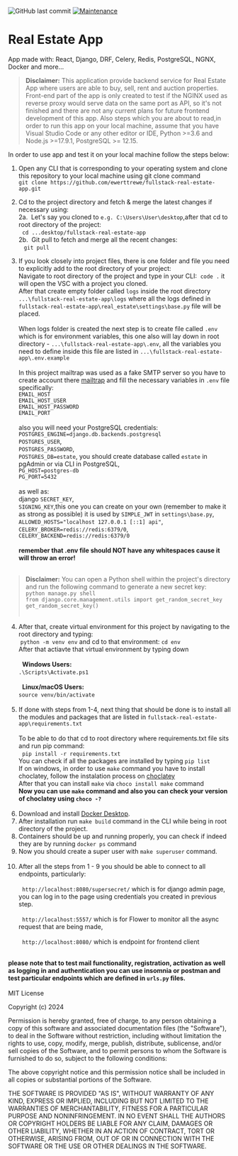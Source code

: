 ![GitHub last commit](https://img.shields.io/github/last-commit/ewerttrewe/fullstack-real-estate-app?style=plastic) [![Maintenance](https://img.shields.io/maintenance/no/2023)](https://img.shields.io/maintenance/no/2023?style=plastic)


# Real Estate App
App made with: React, Django, DRF, Celery, Redis, PostgreSQL, NGNX, Docker and more...

> **Disclaimer:** This application provide backend service for Real Estate App where users are able to buy, sell, rent and auction properties. Front-end part of the app is only created to test if the NGINX used as reverse proxy would serve data on the same port as API, so it's not finished and there are not any current plans for future frontend development of this app. Also steps which you are about to read,in order to run this app on your local machine, assume that you have Visual Studio Code or any other editor or IDE, Python >=3.6 and Node.js >=17.9.1, PostgreSQL >= 12.15.

In order to use app and test it on your local machine follow the steps below:

1. Open any CLI that is corresponding to your operating system and clone this repository to your local machine using git clone command <br>
  `git clone https://github.com/ewerttrewe/fullstack-real-estate-app.git`<br>
  
2. Cd to the project directory and fetch & merge the latest changes if necessary using:<br>
    2a.&nbsp;&nbsp;Let's say you cloned to `e.g. C:\Users\User\desktop`,after that cd to root directory of the project:<br>
        &nbsp;&nbsp;`cd ...desktop/fullstack-real-estate-app`<br>
    2b.&nbsp;&nbsp;Git pull to fetch and merge all the recent changes:<br>
        &nbsp;&nbsp;&nbsp;`git pull`<br>
3. If you look closely into project files, there is one folder and file you need to explicitly add to the root directory of your project:<br>
   Navigate to root directory of the project and type in your CLI:&nbsp;&nbsp;`code .` it will open the VSC with a project you cloned.<br>
   After that create empty folder called `logs` inside the root directory `...\fullstack-real-estate-app\logs` where all the logs defined in `fullstack-real-estate-app\real_estate\settings\base.py` file will be placed.<br><br>
   When logs folder is created the next step is to create file called `.env` which is for environment variables, this one also will lay down in root directory - `...\fullstack-real-estate-app\.env`, all the variables you need to define inside this file are listed in `...\fullstack-real-estate-app\.env.example`<br><br>
   In this project mailtrap was used as a fake SMTP server so you have to create account there [mailtrap](https://mailtrap.io/register/signup?ref=header) and fill the necessary variables in `.env` file specifically:<br>
   `EMAIL_HOST`<br>
   `EMAIL_HOST_USER`<br>
   `EMAIL_HOST_PASSWORD`<br>
   `EMAIL_PORT`<br><br>
also you will need your PostgreSQL credentials:<br>
`POSTGRES_ENGINE=django.db.backends.postgresql`<br>
`POSTGRES_USER`,<br>
`POSTGRES_PASSWORD`,<br>
`POSTGRES_DB=estate`, you should create database called `estate` in pgAdmin or via CLI in PostgreSQL,<br>
`PG_HOST=postgres-db`<br>
`PG_PORT=5432`<br><br>
as well as:<br>
django `SECRET_KEY`,<br>
`SIGNING_KEY`,this one you can create on your own (remember to make it as strong as possible) it is used by `SIMPLE_JWT` in `settings\base.py`, <br>
`ALLOWED_HOSTS="localhost 127.0.0.1 [::1] api"`,<br>
`CELERY_BROKER=redis://redis:6379/0`,<br>
`CELERY_BACKEND=redis://redis:6379/0`<br><br>
**remember that .env file should NOT have any whitespaces cause it will throw an error!**<br><br>

> **Disclaimer:** You can open a Python shell within the project's directory and run the following command to generate a new secret key:<br>
`python manage.py shell`<br>
`from django.core.management.utils import get_random_secret_key`<br>
`get_random_secret_key()`<br><br>

4. After that, create virtual environment for this project by navigating to the root directory and typing:<br>
&nbsp;`python -m venv env` and cd to that environment: `cd env`<br>
After that actiavte that virtual environment by typing down<br><br>
&nbsp; **Windows Users:**<br>
`.\Scripts\Activate.ps1`<br><br>
&nbsp; **Linux/macOS Users:**<br>
`source venv/bin/activate`<br><br>
5. If done with steps from 1-4,  next thing that should be done is to install all the modules and packages that are listed in `fullstack-real-estate-app\requirements.txt`<br><br>
To be able to do that cd to root directory where requirements.txt file sits and run pip command:<br>
 &nbsp;&nbsp;`pip install -r requirements.txt`<br>
You can check if all the packages are installed by typing `pip list`<br>
If on windows, in order to use `make` command you have to install choclatey, follow the instalation process on [choclatey](https://chocolatey.org/install)<br>
After that you can install `make` via `choco install make` command<br>
**Now you can use `make` command and also you can check your version of choclatey using `choco -?`**<br><br>
6. Download and install [Docker Desktop](https://www.docker.com/products/docker-desktop/).<br>
7. After installation run `make build` command in the CLI while being in root directory of the project.<br>
8. Containers should be up and running properly, you can check if indeed they are by running `docker ps` command<br>
9. Now you should create a super user with `make superuser` command.<br><br>
10. After all the steps from 1 - 9 you should be able to connect to all endpoints, particularly:<br><br>
&nbsp;&nbsp;`http://localhost:8080/supersecret/` which is for django admin page, you can log in to the page using credentials you created in previous step.<br><br>
&nbsp;&nbsp;`http://localhost:5557/` which is for Flower to monitor all the async request that are being made,<br><br>
&nbsp;&nbsp;`http://localhost:8080/` which is endpoint for frontend client<br><br>

**please note that to test mail functionality, registration, activation as well as logging in and authentication you can use insomnia or postman and test particular endpoints which are defined in `urls.py` files.**<br><br>
MIT License

Copyright (c) 2024

Permission is hereby granted, free of charge, to any person obtaining a copy of this software and associated documentation files (the "Software"), to deal in the Software without restriction, including without limitation the rights to use, copy, modify, merge, publish, distribute, sublicense, and/or sell copies of the Software, and to permit persons to whom the Software is furnished to do so, subject to the following conditions:

The above copyright notice and this permission notice shall be included in all copies or substantial portions of the Software.

THE SOFTWARE IS PROVIDED "AS IS", WITHOUT WARRANTY OF ANY KIND, EXPRESS OR IMPLIED, INCLUDING BUT NOT LIMITED TO THE WARRANTIES OF MERCHANTABILITY, FITNESS FOR A PARTICULAR PURPOSE AND NONINFRINGEMENT. IN NO EVENT SHALL THE AUTHORS OR COPYRIGHT HOLDERS BE LIABLE FOR ANY CLAIM, DAMAGES OR OTHER LIABILITY, WHETHER IN AN ACTION OF CONTRACT, TORT OR OTHERWISE, ARISING FROM, OUT OF OR IN CONNECTION WITH THE SOFTWARE OR THE USE OR OTHER DEALINGS IN THE SOFTWARE.
